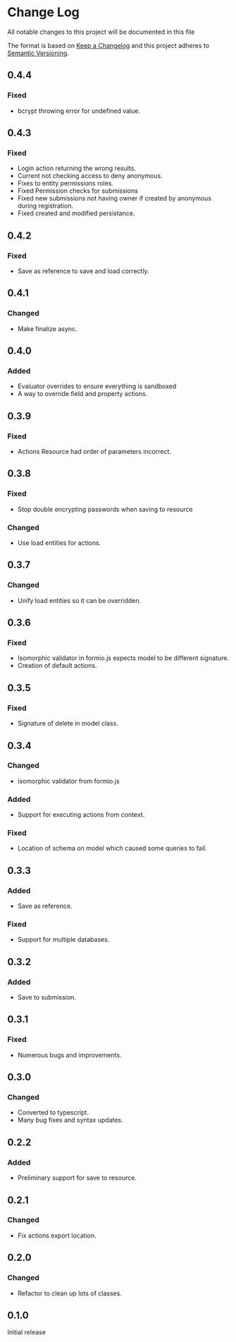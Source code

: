 # Change Log
All notable changes to this project will be documented in this file

The format is based on [Keep a Changelog](http://keepachangelog.com/)
and this project adheres to [Semantic Versioning](http://semver.org/).

## 0.4.4
### Fixed
 - bcrypt throwing error for undefined value.

## 0.4.3
### Fixed
 - Login action returning the wrong results.
 - Current not checking access to deny anonymous.
 - Fixes to entity permissions roles.
 - Fixed Permission checks for submissions
 - Fixed new submissions not having owner if created by anonymous during registration.
 - Fixed created and modified persistance.

## 0.4.2
### Fixed
 - Save as reference to save and load correctly.

## 0.4.1
### Changed
 - Make finalize async.

## 0.4.0
### Added
 - Evaluator overrides to ensure everything is sandboxed
 - A way to override field and property actions.

## 0.3.9
### Fixed
 - Actions Resource had order of parameters incorrect.

## 0.3.8
### Fixed
 - Stop double encrypting passwords when saving to resource
 
### Changed
 - Use load entities for actions.

## 0.3.7
### Changed
 - Unify load entities so it can be overridden.

## 0.3.6
### Fixed
 - Isomorphic validator in formio.js expects model to be different signature.
 - Creation of default actions.

## 0.3.5
### Fixed
 - Signature of delete in model class.

## 0.3.4
### Changed
 - isomorphic validator from formio.js

### Added
 - Support for executing actions from context.

### Fixed
 - Location of schema on model which caused some queries to fail.

## 0.3.3
### Added
 - Save as reference.
 
### Fixed
 - Support for multiple databases.

## 0.3.2
### Added
 - Save to submission.

## 0.3.1
### Fixed
 - Numerous bugs and improvements.

## 0.3.0
### Changed
 - Converted to typescript.
 - Many bug fixes and syntax updates.

## 0.2.2
### Added
 - Preliminary support for save to resource.

## 0.2.1
### Changed
 - Fix actions export location.

## 0.2.0
### Changed
 - Refactor to clean up lots of classes.

## 0.1.0
Initial release
